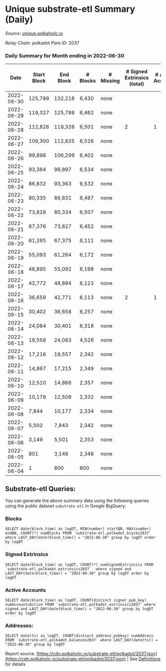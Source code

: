 # Unique substrate-etl Summary (Daily)

_Source_: [unique.polkaholic.io](https://unique.polkaholic.io)

*Relay Chain*: polkadot
*Para ID*: 2037



### Daily Summary for Month ending in 2022-06-30


| Date | Start Block | End Block | # Blocks | # Missing | # Signed Extrinsics (total) | # Active Accounts | # Addresses with Balances | # Events | # Transfers | # XCM Transfers In | # XCM Transfers Out |
| ---- | ----------- | --------- | -------- | --------- | --------------------------- | ----------------- | ------------------------- | -------- | ----------- | ------------------ | ------------------- |
| 2022-06-30 | 125,789 | 132,218 | 6,430 | none  |  |  | 4 | 13,631 |   |   |   |
| 2022-06-29 | 119,327 | 125,788 | 6,462 | none  |  |  | 4 | 13,698 |   |   |   |
| 2022-06-28 | 112,826 | 119,326 | 6,501 | none  | 2 | 1 | 4 | 13,793 |   |   |   |
| 2022-06-27 | 106,300 | 112,825 | 6,526 | none  |  |  | 4 | 13,838 |   |   |   |
| 2022-06-26 | 99,898 | 106,299 | 6,402 | none  |  |  | 4 | 13,572 |   |   |   |
| 2022-06-25 | 93,364 | 99,897 | 6,534 | none  |  |  | 4 | 13,851 |   |   |   |
| 2022-06-24 | 86,832 | 93,363 | 6,532 | none  |  |  | 4 | 13,847 |   |   |   |
| 2022-06-23 | 80,335 | 86,831 | 6,497 | none  |  |  | 4 | 13,774 |   |   |   |
| 2022-06-22 | 73,828 | 80,334 | 6,507 | none  |  |  | 4 | 13,794 |   |   |   |
| 2022-06-21 | 67,376 | 73,827 | 6,452 | none  |  |  | 4 | 13,678 |   |   |   |
| 2022-06-20 | 61,265 | 67,375 | 6,111 | none  |  |  | 4 | 12,957 |   |   |   |
| 2022-06-19 | 55,093 | 61,264 | 6,172 | none  |  |  | 4 | 13,085 |   |   |   |
| 2022-06-18 | 48,895 | 55,092 | 6,198 | none  |  |  | 4 | 13,140 |   |   |   |
| 2022-06-17 | 42,772 | 48,894 | 6,123 | none  |  |  | 4 | 12,981 |   |   |   |
| 2022-06-16 | 36,659 | 42,771 | 6,113 | none  | 2 | 1 | 4 | 12,969 |   |   |   |
| 2022-06-15 | 30,402 | 36,658 | 6,257 | none  |  |  | 4 | 13,264 |   |   |   |
| 2022-06-14 | 24,084 | 30,401 | 6,318 | none  |  |  | 4 | 13,395 |   |   |   |
| 2022-06-13 | 19,558 | 24,083 | 4,526 | none  |  |  | 4 | 9,595 |   |   |   |
| 2022-06-12 | 17,216 | 19,557 | 2,342 | none  |  |  | 4 | 4,966 |   |   |   |
| 2022-06-11 | 14,867 | 17,215 | 2,349 | none  |  |  | 4 | 4,980 |   |   |   |
| 2022-06-10 | 12,510 | 14,866 | 2,357 | none  |  |  | 4 | 4,996 |   |   |   |
| 2022-06-09 | 10,178 | 12,509 | 2,332 | none  |  |  | 4 | 4,943 |   |   |   |
| 2022-06-08 | 7,844 | 10,177 | 2,334 | none  |  |  | 4 | 4,950 |   |   |   |
| 2022-06-07 | 5,502 | 7,843 | 2,342 | none  |  |  | 4 | 4,963 |   |   |   |
| 2022-06-06 | 3,149 | 5,501 | 2,353 | none  |  |  | 4 | 4,991 |   |   |   |
| 2022-06-05 | 801 | 3,148 | 2,348 | none  |  |  | 4 | 4,975 |   |   |   |
| 2022-06-04 | 1 | 800 | 800 | none  |  |  | 4 | 1,696 |   |   |   |

## Substrate-etl Queries:
You can generate the above summary data using the following queries using the public dataset `substrate-etl` in Google BigQuery:


### Blocks
```
SELECT date(block_time) as logDT, MIN(number) startBN, MAX(number) endBN, COUNT(*) numBlocks FROM `substrate-etl.polkadot.blocks2037`  where LAST_DAY(date(block_time)) = "2022-06-30" group by logDT order by logDT
```


### Signed Extrinsics
```
SELECT date(block_time) as logDT, COUNT(*) numSignedExtrinsics FROM `substrate-etl.polkadot.extrinsics2037`  where signed and LAST_DAY(date(block_time)) = "2022-06-30" group by logDT order by logDT
```


### Active Accounts
```
SELECT date(block_time) as logDT, COUNT(distinct signer_pub_key) numAccountsActive FROM `substrate-etl.polkadot.extrinsics2037` where signed and LAST_DAY(date(block_time)) = "2022-06-30" group by logDT order by logDT
```


### Addresses:
```
SELECT date(ts) as logDT, COUNT(distinct address_pubkey) numAddress FROM `substrate-etl.polkadot.balances2037` where LAST_DAY(date(ts)) = "2022-06-30" group by logDT
```



Report source: [https://cdn.polkaholic.io/substrate-etl/polkadot/2037.json](https://cdn.polkaholic.io/substrate-etl/polkadot/2037.json) | See [Definitions](/DEFINITIONS.md) for details
